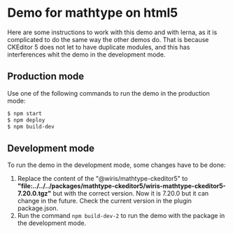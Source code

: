# Demo for mathtype on html5

Here are some instructions to work with this demo and with lerna, as it is complicated to do the same way the other demos do. That is because CKEditor 5 does not let to have duplicate modules, and this has interferences whit the demo in the development mode. 

## Production mode

Use one of the following commands to run the demo in the production mode:
```sh
$ npm start
$ npm deploy
$ npm build-dev
```

## Development mode

To run the demo in the development mode, some changes have to be done:

1. Replace the content of the "@wiris/mathtype-ckeditor5" to **"file:../../../packages/mathtype-ckeditor5/wiris-mathtype-ckeditor5-7.20.0.tgz"** but with the correct version. Now it is 7.20.0 but it can change in the future. Check the current version in the plugin package.json.
2. Run the command `npm build-dev-2` to run the demo with the package in the development mode.